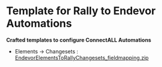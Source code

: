 # Template for Rally to Endevor Automations

**Crafted templates to configure ConnectALL Automations**
* Elements -> Changesets : [EndevorElementsToRallyChangesets_fieldmapping.zip](EndevorElementsToRallyChangesets_fieldmapping.zip)

  

